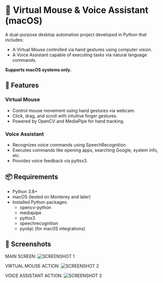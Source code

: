 # 🎯 Virtual Mouse & Voice Assistant (macOS)

A dual-purpose desktop automation project developed in Python that includes:

- A Virtual Mouse controlled via hand gestures using computer vision.
- A Voice Assistant capable of executing tasks via natural language commands.

**Supports macOS systems only.**

## 🚀 Features

### Virtual Mouse
- Control mouse movement using hand gestures via webcam.
- Click, drag, and scroll with intuitive finger gestures.
- Powered by OpenCV and MediaPipe for hand tracking.

### Voice Assistant
- Recognizes voice commands using SpeechRecognition.
- Executes commands like opening apps, searching Google, system info, etc.
- Provides voice feedback via pyttsx3.

## 📦 Requirements
- Python 3.8+
- macOS (tested on Monterey and later)
- Installed Python packages:
  - opencv-python
  - mediapipe
  - pyttsx3
  - speechrecognition
  - pyobjc (for macOS integrations)

## 📸 Screenshots
MAIN SCREEN:
![SCREENSHOT 1](https://github.com/user-attachments/assets/2d6cb99c-41b4-47fe-886e-129c2e0af13e)

VIRTUAL MOUSE ACTION:
![SCREENSHOT 2](https://github.com/user-attachments/assets/5843fabc-c698-4276-aa75-f387db7f5981)

VOICE ASSISTANT ACTION:
![SCREENSHOT 3](https://github.com/user-attachments/assets/2964fd11-2fd8-4c5b-bf4d-cbef43bda31f)
